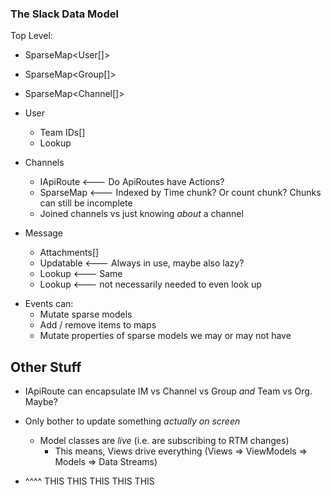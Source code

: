 ### The Slack Data Model

Top Level:
  - SparseMap<User[]>
  - SparseMap<Group[]>
  - SparseMap<Channel[]>

- User
  - Team IDs[]
  - Lookup<Profile>

- Channels
  - IApiRoute            <--- Do ApiRoutes have Actions?
  - SparseMap<Message>   <--- Indexed by Time chunk? Or count chunk? Chunks can still be incomplete
  - Joined channels vs just knowing _about_ a channel

- Message
  - Attachments[]
  - Updatable<Text>     <--- Always in use, maybe also lazy?
  - Lookup<User>       <--- Same
  - Lookup<Subteam>    <--- not necessarily needed to even look up

* Events can:
  - Mutate sparse models
  - Add / remove items to maps
  - Mutate properties of sparse models we may or may not have

## Other Stuff

* IApiRoute can encapsulate IM vs Channel vs Group *and* Team vs Org. Maybe?

* Only bother to update something *actually on screen*
  - Model classes are _live_ (i.e. are subscribing to RTM changes)
    - This means, Views drive everything (Views => ViewModels => Models => Data Streams)

* ^^^^ THIS THIS THIS THIS THIS